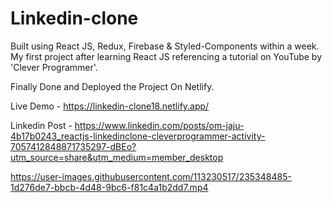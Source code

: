 # Linkedin-clone

Built using React JS, Redux, Firebase & Styled-Components within a week. My first project after learning React JS referencing a tutorial on YouTube by 'Clever Programmer'. 

Finally Done and Deployed the Project On Netlify.

Live Demo - https://linkedin-clone18.netlify.app/

Linkedin Post - https://www.linkedin.com/posts/om-jaju-4b17b0243_reactjs-linkedinclone-cleverprogrammer-activity-7057412848871735297-dBEo?utm_source=share&utm_medium=member_desktop




https://user-images.githubusercontent.com/113230517/235348485-1d276de7-bbcb-4d48-9bc6-f81c4a1b2dd7.mp4

